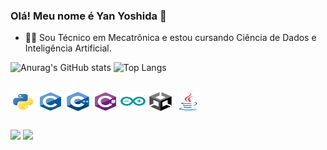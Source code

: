 ### Olá! Meu nome é Yan Yoshida 👋

- 🧑‍💻 Sou Técnico em Mecatrônica e estou cursando Ciência de Dados e Inteligência Artificial.

![Anurag's GitHub stats](https://github-readme-stats.vercel.app/api?username=Yagami5735&show_icons=true&theme=dracula)
![Top Langs](https://github-readme-stats.vercel.app/api/top-langs/?username=Yagami5735&langs_count=10000000000000000000000000000&show_pirvate=true&theme=dracula)

<div style="display: inline_block"><br>
  <img align="center" alt="Yan-Python" height="30" width="40" src="https://raw.githubusercontent.com/devicons/devicon/master/icons/python/python-original.svg">
  <img align="center" alt="Yan-C" height="30" width="40" src="https://raw.githubusercontent.com/devicons/devicon/master/icons/c/c-original.svg">
  <img align="center" alt="Yan-Cplusplus" height="30" width="40" src="https://raw.githubusercontent.com/devicons/devicon/master/icons/cplusplus/cplusplus-original.svg">
  <img align="center" alt="Yan-Csharp" height="30" width="40" src="https://raw.githubusercontent.com/devicons/devicon/master/icons/csharp/csharp-original.svg">
  <img align="center" alt="Yan-Arduino" height="30" width="40" src="https://raw.githubusercontent.com/devicons/devicon/master/icons/arduino/arduino-original.svg">
  <img align="center" alt="Yan-Unity" height="30" width="40" src="https://raw.githubusercontent.com/devicons/devicon/master/icons/unity/unity-original.svg">
  <img align="center" alt="Yan-Java" height="30" width="40" src="https://raw.githubusercontent.com/devicons/devicon/master/icons/java/java-original.svg">
</div>
 
 ##
 
<div> 
  <a href = "mailto:yan.y.luz1310@gmail.com"><img src="https://img.shields.io/badge/Gmail-D14836?style=for-the-badge&logo=gmail&logoColor=white" target="_blank"></a>
  <a href="https://www.linkedin.com/in/yan-yoshida-783669221/" target="_blank"><img src="https://img.shields.io/badge/LinkedIn-0077B5?style=for-the-badge&logo=linkedin&logoColor=white" target="_blank"></a>
</div>
